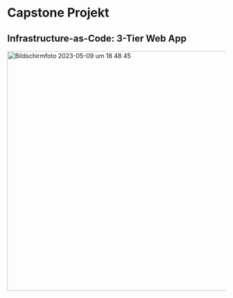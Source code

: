 # Capstone Projekt
## Infrastructure-as-Code: 3-Tier Web App

<img width="553" alt="Bildschirm­foto 2023-05-09 um 18 48 45" src="https://github.com/AldinCehic/Capstone/assets/125959456/d0d5748a-765c-4867-96d7-b7e68f54ab0c">
